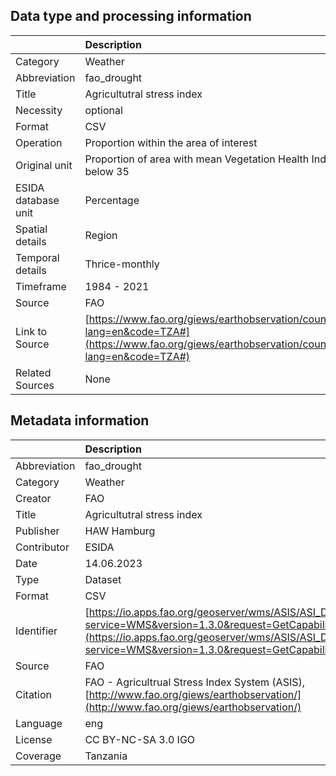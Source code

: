 ## Data type and processing information 

|                     | Description                                                                                                                                                      |
|:--------------------|:-----------------------------------------------------------------------------------------------------------------------------------------------------------------|
| Category            | Weather                                                                                                                                                          |
| Abbreviation        | fao_drought                                                                                                                                                      |
| Title               | Agricultutral stress index                                                                                                                                       |
| Necessity           | optional                                                                                                                                                         |
| Format              | CSV                                                                                                                                                              |
| Operation           | Proportion within the area of interest                                                                                                                           |
| Original unit       | Proportion of area with mean Vegetation Health Index (VHI) below 35                                                                                              |
| ESIDA database unit | Percentage                                                                                                                                                       |
| Spatial details     | Region                                                                                                                                                           |
| Temporal details    | Thrice-monthly                                                                                                                                                   |
| Timeframe           | 1984 - 2021                                                                                                                                                      |
| Source              | FAO                                                                                                                                                              |
| Link to Source      | [https://www.fao.org/giews/earthobservation/country/index.jsp?lang=en&code=TZA#](https://www.fao.org/giews/earthobservation/country/index.jsp?lang=en&code=TZA#) |
| Related Sources     | None                                                                                                                                                             |

## Metadata information 

|              | Description                                                                                                                                                                                                    |
|:-------------|:---------------------------------------------------------------------------------------------------------------------------------------------------------------------------------------------------------------|
| Abbreviation | fao_drought                                                                                                                                                                                                    |
| Category     | Weather                                                                                                                                                                                                        |
| Creator      | FAO                                                                                                                                                                                                            |
| Title        | Agricultutral stress index                                                                                                                                                                                     |
| Publisher    | HAW Hamburg                                                                                                                                                                                                    |
| Contributor  | ESIDA                                                                                                                                                                                                          |
| Date         | 14.06.2023                                                                                                                                                                                                     |
| Type         | Dataset                                                                                                                                                                                                        |
| Format       | CSV                                                                                                                                                                                                            |
| Identifier   | [https://io.apps.fao.org/geoserver/wms/ASIS/ASI_D/v1?service=WMS&version=1.3.0&request=GetCapabilities](https://io.apps.fao.org/geoserver/wms/ASIS/ASI_D/v1?service=WMS&version=1.3.0&request=GetCapabilities) |
| Source       | FAO                                                                                                                                                                                                            |
| Citation     | FAO - Agricultrual Stress Index System (ASIS), [http://www.fao.org/giews/earthobservation/](http://www.fao.org/giews/earthobservation/)                                                                        |
| Language     | eng                                                                                                                                                                                                            |
| License      | CC BY-NC-SA 3.0 IGO                                                                                                                                                                                            |
| Coverage     | Tanzania                                                                                                                                                                                                       |
